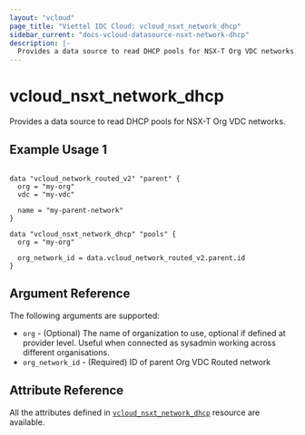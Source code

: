 ```yaml
---
layout: "vcloud"
page_title: "Viettel IDC Cloud: vcloud_nsxt_network_dhcp"
sidebar_current: "docs-vcloud-datasource-nsxt-network-dhcp"
description: |-
  Provides a data source to read DHCP pools for NSX-T Org VDC networks.
---
```


# vcloud\_nsxt\_network\_dhcp

Provides a data source to read DHCP pools for NSX-T Org VDC networks.

## Example Usage 1

```hcl

data "vcloud_network_routed_v2" "parent" {
  org = "my-org"
  vdc = "my-vdc"

  name = "my-parent-network"
}

data "vcloud_nsxt_network_dhcp" "pools" {
  org = "my-org"

  org_network_id = data.vcloud_network_routed_v2.parent.id
}
```

## Argument Reference

The following arguments are supported:

* `org` - (Optional) The name of organization to use, optional if defined at provider level. Useful
  when connected as sysadmin working across different organisations.
* `org_network_id` - (Required) ID of parent Org VDC Routed network

## Attribute Reference

All the attributes defined in [`vcloud_nsxt_network_dhcp`](/providers/terraform-viettelidc/vcloud/latest/docs/resources/nsxt_network_dhcp)
resource are available.
